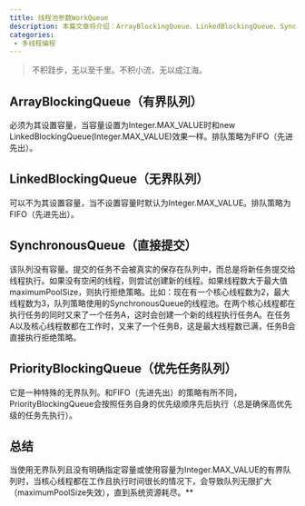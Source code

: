 ```yaml
---
title: 线程池参数WorkQueue
description: 本篇文章将介绍：ArrayBlockingQueue、LinkedBlockingQueue、SynchronousQueue、PriorityBlockingQueue
categories:
 - 多线程编程
---
```


> 不积跬步，无以至千里。不积小流，无以成江海。

## ArrayBlockingQueue（有界队列）
必须为其设置容量，当容量设置为Integer.MAX_VALUE时和new LinkedBlockingQueue(Integer.MAX_VALUE)效果一样。排队策略为FIFO（先进先出）。


## LinkedBlockingQueue（无界队列）
可以不为其设置容量，当不设置容量时默认为Integer.MAX_VALUE。排队策略为FIFO（先进先出）。

## SynchronousQueue（直接提交）
该队列没有容量。提交的任务不会被真实的保存在队列中，而总是将新任务提交给线程执行。如果没有空闲的线程，则尝试创建新的线程。如果线程数大于最大值maximumPoolSize，则执行拒绝策略。比如：现在有一个核心线程数为2，最大线程数为3，队列策略使用的SynchronousQueue的线程池。在两个核心线程都在执行任务的同时又来了一个任务A，这时会创建一个新的线程执行任务A。在任务A以及核心线程数都在工作时，又来了一个任务B，这是最大线程数已满，任务B会直接执行拒绝策略。

## PriorityBlockingQueue（优先任务队列）
它是一种特殊的无界队列。和FIFO（先进先出）的策略有所不同，PriorityBlockingQueue会按照任务自身的优先级顺序先后执行（总是确保高优先级的任务先执行）。

## 总结
当使用无界队列且没有明确指定容量或使用容量为Integer.MAX_VALUE的有界队列时，当核心线程都在工作且执行时间很长的情况下，会导致队列无限扩大（maximumPoolSize失效），直到系统资源耗尽。**